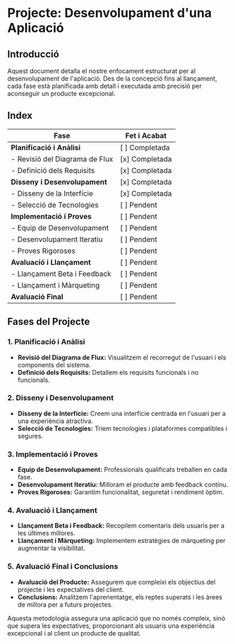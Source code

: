    # Projecte: Desenvolupament d'una Aplicació

## Introducció

Aquest document detalla el nostre enfocament estructurat per al desenvolupament de l'aplicació. Des de la concepció fins al llançament, cada fase està planificada amb detall i executada amb precisió per aconseguir un producte excepcional.

## Index

| Fase                           |  Fet i Acabat |
|--------------------------------|---------------|
| **Planificació i Anàlisi**     | [ ] Completada|
| - Revisió del Diagrama de Flux | [x] Completada|
| - Definició dels Requisits     | [x] Completada|
| **Disseny i Desenvolupament**  | [x] Completada|
| - Disseny de la Interfície     | [x] Completada|
| - Selecció de Tecnologies      | [ ] Pendent   |
| **Implementació i Proves**     | [ ] Pendent   |
| - Equip de Desenvolupament     | [ ] Pendent   |
| - Desenvolupament Iteratiu     | [ ] Pendent   |
| - Proves Rigoroses             | [ ] Pendent   |
| **Avaluació i Llançament**     | [ ] Pendent   |
| - Llançament Beta i Feedback   | [ ] Pendent   |
| - Llançament i Màrqueting      | [ ] Pendent   |
| **Avaluació Final**            | [ ] Pendent   |

## Fases del Projecte

### 1. **Planificació i Anàlisi**
   - **Revisió del Diagrama de Flux:** Visualitzem el recorregut de l'usuari i els components del sistema.
   - **Definició dels Requisits:** Detallem els requisits funcionals i no funcionals.

### 2. **Disseny i Desenvolupament**
   - **Disseny de la Interfície:** Creem una interfície centrada en l'usuari per a una experiència atractiva.
   - **Selecció de Tecnologies:** Triem tecnologies i plataformes compatibles i segures.

### 3. **Implementació i Proves**
   - **Equip de Desenvolupament:** Professionals qualificats treballen en cada fase.
   - **Desenvolupament Iteratiu:** Milloram el producte amb feedback continu.
   - **Proves Rigoroses:** Garantim funcionalitat, seguretat i rendiment òptim.

### 4. **Avaluació i Llançament**
   - **Llançament Beta i Feedback:** Recopilem comentaris dels usuaris per a les últimes millores.
   - **Llançament i Màrqueting:** Implementem estratègies de màrqueting per augmentar la visibilitat.

### 5. **Avaluació Final i Conclusions**
   - **Avaluació del Producte:** Assegurem que compleixi els objectius del projecte i les expectatives del client.
   - **Conclusions:** Analitzem l'aprenentatge, els reptes superats i les àrees de millora per a futurs projectes.

Aquesta metodologia assegura una aplicació que no només compleix, sinó que supera les expectatives, proporcionant als usuaris una experiència excepcional i al client un producte de qualitat.


